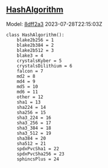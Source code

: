 ## [HashAlgorithm](https://github.com/spdx/spdx-3-model/blob/main/model/Core/Vocabularies/HashAlgorithm.md)
Model: [8dff2a3](https://github.com/spdx/spdx-3-model/commit/8dff2a3243c9e00e1eb170fac749450a845ccdd6) 2023-07-28T22:15:03Z
```
class HashAlgorithm():
    blake2b256 = 1
    blake2b384 = 2
    blake2b512 = 3
    blake3 = 4
    crystalsKyber = 5
    crystalsDilithium = 6
    falcon = 7
    md2 = 8
    md4 = 9
    md5 = 10
    md6 = 11
    other = 12
    sha1 = 13
    sha224 = 14
    sha256 = 15
    sha3_224 = 16
    sha3_256 = 17
    sha3_384 = 18
    sha3_512 = 19
    sha384 = 20
    sha512 = 21
    spdxPvcSha1 = 22
    spdxPvcSha256 = 23
    sphincsPlus = 24
```
